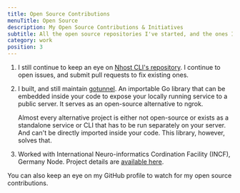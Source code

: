 ```yaml
---
title: Open Source Contributions
menuTitle: Open Source
description: My Open Source Contributions & Initiatives
subtitle: All the open source repositories I've started, and the ones I've contributed to.
category: work
position: 3
---
```


1. I still continue to keep an eye on [Nhost CLI's repository](https://github.com/nhost/cli). I continue to open issues, and submit pull requests to fix existing ones.

1. I built, and still maintain [gotunnel](https://github.com/gotunnel/gotunnel). An importable Go library that can be embedded inside your code to expose your locally running service to a public server. It serves as an open-source alternative to ngrok.

    Almost every alternative project is either not open-source or exists as a standalone service or CLI that has to be run separately on your server. And can't be directly imported inside your code. This library, however, solves that.

1. Worked with International Neuro-informatics Cordination Facility (INCF), Germany Node. Project details are [available here](https://summerofcode.withgoogle.com/archive/2019/projects/6619076489641984).

<alert type="info">

You can also keep an eye on my GitHub profile to watch for my open source contributions.

</alert>

